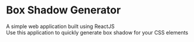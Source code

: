 # Box Shadow Generator
A simple web application built using ReactJS  
Use this application to quickly generate box shadow for your CSS elements
